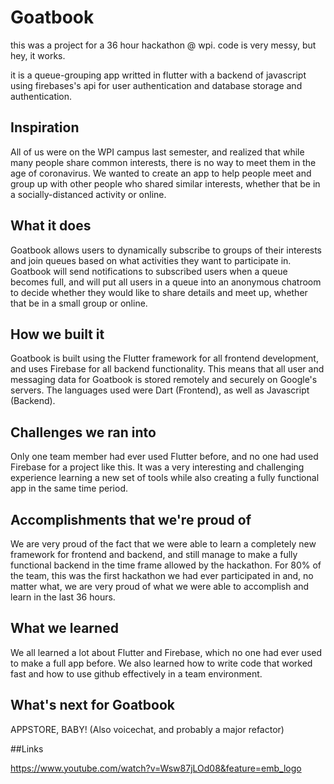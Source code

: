 # Goatbook

this was a project for a 36 hour hackathon @ wpi. code is very messy, but hey, it works.

it is a queue-grouping app writted in flutter with a backend of javascript using firebases's api for user authentication and database storage and authentication.

## Inspiration

All of us were on the WPI campus last semester, and realized that while many people share common interests, there is no way to meet them in the age of coronavirus. We wanted to create an app to help people meet and group up with other people who shared similar interests, whether that be in a socially-distanced activity or online.

## What it does

Goatbook allows users to dynamically subscribe to groups of their interests and join queues based on what activities they want to participate in. Goatbook will send notifications to subscribed users when a queue becomes full, and will put all users in a queue into an anonymous chatroom to decide whether they would like to share details and meet up, whether that be in a small group or online. 

## How we built it

Goatbook is built using the Flutter framework for all frontend development, and uses Firebase for all backend functionality. This means that all user and messaging data for Goatbook is stored remotely and securely on Google's servers. The languages used were Dart (Frontend), as well as Javascript (Backend).

## Challenges we ran into

Only one team member had ever used Flutter before, and no one had used Firebase for a project like this. It was a very interesting and challenging experience learning a new set of tools while also creating a fully functional app in the same time period.

## Accomplishments that we're proud of

We are very proud of the fact that we were able to learn a completely new framework for frontend and backend, and still manage to make a fully functional backend in the time frame allowed by the hackathon. For 80% of the team, this was the first hackathon we had ever participated in and, no matter what, we are very proud of what we were able to accomplish and learn in the last 36 hours.

## What we learned

We all learned a lot about Flutter and Firebase, which no one had ever used to make a full app before. We also learned how to write code that worked fast and how to use github effectively in a team environment.

## What's next for Goatbook

APPSTORE, BABY! (Also voicechat, and probably a major refactor)

##Links 

https://www.youtube.com/watch?v=Wsw87jLOd08&feature=emb_logo
